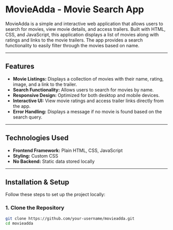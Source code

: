 # **MovieAdda - Movie Search App**

MovieAdda is a simple and interactive web application that allows users to search for movies, view movie details, and access trailers. 
Built with HTML, CSS, and JavaScript, this application displays a list of movies along with ratings and links to the movie trailers. 
The app provides a search functionality to easily filter through the movies based on name.

---

## **Features**
- **Movie Listings:** Displays a collection of movies with their name, rating, image, and a link to the trailer.
- **Search Functionality:** Allows users to search for movies by name. 
- **Responsive Design:** Optimized for both desktop and mobile devices.
- **Interactive UI:** View movie ratings and access trailer links directly from the app.
- **Error Handling:** Displays a message if no movie is found based on the search query.

---

## **Technologies Used**
- **Frontend Framework:** Plain HTML, CSS, JavaScript
- **Styling:** Custom CSS
- **No Backend:** Static data stored locally

---

## **Installation & Setup**
Follow these steps to set up the project locally:

### **1. Clone the Repository**
```bash
git clone https://github.com/your-username/movieadda.git
cd movieadda
